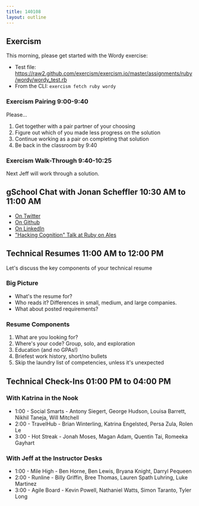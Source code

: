 ```yaml
---
title: 140108
layout: outline
---
```


## Exercism

This morning, please get started with the Wordy exercise:

* Test file: https://raw2.github.com/exercism/exercism.io/master/assignments/ruby/wordy/wordy_test.rb
* From the CLI: `exercism fetch ruby wordy`

### Exercism Pairing 9:00-9:40

Please...

1. Get together with a pair partner of your choosing
2. Figure out which of you made less progress on the solution
3. Continue working as a pair on completing that solution
4. Be back in the classroom by 9:40

### Exercism Walk-Through 9:40-10:25

Next Jeff will work through a solution.

## gSchool Chat with Jonan Scheffler 10:30 AM to 11:00 AM

* [On Twitter](https://twitter.com/1337807)
* [On Github](https://github.com/1337807)
* [On LinkedIn](http://www.linkedin.com/in/jonanscheffler)
* ["Hacking Cognition" Talk at Ruby on Ales](http://www.youtube.com/watch?v=bS-f35m5_7Y)

## Technical Resumes 11:00 AM to 12:00 PM 

Let's discuss the key components of your technical resume

### Big Picture

* What's the resume for?
* Who reads it? Differences in small, medium, and large companies.
* What about posted requirements?

### Resume Components

1. What are you looking for?
2. Where's your code? Group, solo, and exploration
3. Education (and no GPAs!)
4. Briefest work history, short/no bullets
5. Skip the laundry list of competencies, unless it's unexpected

## Technical Check-Ins 01:00 PM to 04:00 PM 

### With Katrina in the Nook

* 1:00 - Social Smarts - Antony Siegert, George Hudson, Louisa Barrett, Nikhil Taneja, Will Mitchell
* 2:00 - TravelHub - Brian Winterling, Katrina Engelsted, Persa Zula, Rolen Le
* 3:00 - Hot Streak - Jonah Moses, Magan Adam, Quentin Tai, Romeeka Gayhart

### With Jeff at the Instructor Desks

* 1:00 - Mile High - Ben Horne, Ben Lewis, Bryana Knight, Darryl Pequeen
* 2:00 - Runline - Billy Griffin, Bree Thomas, Lauren Spath Luhring, Luke Martinez
* 3:00 - Agile Board - Kevin Powell, Nathaniel Watts, Simon Taranto, Tyler Long
